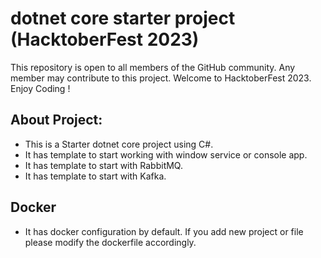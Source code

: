 # dotnet core starter project (HacktoberFest 2023)

This repository is open to all members of the GitHub community. Any member may contribute to this project.
Welcome to HacktoberFest 2023. Enjoy Coding !

## About Project:
* This is a Starter dotnet core project using C#.
* It has template to start working with window service or console app.
* It has template to start with RabbitMQ.
* It has template to start with Kafka.

## Docker
* It has docker configuration by default. If you add new project or file please modify the dockerfile accordingly.

